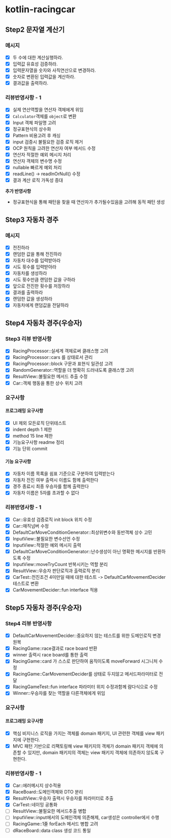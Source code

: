 # kotlin-racingcar

## Step2 문자열 계산기
### 메시지
- [x] 두 수에 대한 계산실행하라.
- [x] 입력값 유효성 검증하라.
- [x] 입력문자열을 숫자와 사칙연산으로 변경하라.
- [x] 숫자로 변환된 입력값을 계산하라.
- [x] 결과값을 출력하라.

### 리뷰반영사항 - 1
- [x] 실제 연산역할을 연산자 객체에게 위임
- [x] `Calculator`객체를 `object`로 변환
- [x] Input 객체 파일명 고려
- [x] 정규표현식의 상수화
- [x] Pattern 비용고려 후 캐싱
- [x] input 검증시 불필요한 검증 로직 제거
- [x] OCP 원칙을 고려한 연산자 여부 메서드 수정
- [x] 연산자 적절한 예외 메시지 처리
- [x] 연산자 객체의 변수명 수정
- [x] nullable 빠르게 예외 처리
- [x] readLine() -> readlnOrNull() 수정
- [x] 결과 계산 로직 가독성 증대

**추가 반영사항**
- 정규표현식을 통해 패턴을 찾을 때 연산자가 추가될수있음을 고려해 동적 패턴 생성



## Step3 자동차 경주
### 메시지

- [x] 전진하라
- [x] 랜덤한 값을 통해 전진하라
- [x] 자동차 대수를 입력받아라
- [x] 시도 횟수를 입력받아라
- [x] 자동차를 생성하라
- [x] 시도 횟수만큼 랜덤한 값을 구하라
- [x] 앞으로 전진한 횟수를 저장하라
- [x] 결과를 출력하라
- [x] 랜덤한 값을 생성하라
- [x] 자동차에게 랜덤값을 전달하라

## Step4 자동차 경주(우승자)
### Step3 리뷰 반영사항
- [x] RacingProcessor::실세계 객체로써 클래스명 고려 
- [x] RacingProcessor::cars 를 상태로서 관리
- [x] RacingProcessor::block 구문과 표현식 일관성 고려
- [x] RandomGenerator::역할을 더 명확히 드러내도록 클래스명 고려
- [x] ResultView::불필요한 메서드 추출 수정
- [x] Car::객체 행동을 통한 상수 위치 고려

### 요구사항
#### 프로그래밍 요구사항
- [x] UI 제외 모든로직 단위테스트
- [x] indent depth 1 제한
- [x] method 15 line 제한
- [x] 기능요구사항 readme 정리
- [x] 기능 단위 commit

#### 기능 요구사항
- [x] 자동차 이름 목록을 쉼표 기준으로 구분하여 입력받는다
- [x] 자동차 전진 여부 출력시 이름도 함께 출력한다
- [x] 경주 종료시 최종 우승자를 함께 출력한다
- [x] 자동차 이름은 5자를 초과할 수 없다

### 리뷰반영사항 - 1
- [x] Car::유효성 검증로직 init block 위치 수정
- [x] Car::매직넘버 수정
- [x] DefaultCarMoveConditionGenerator::최상위변수와 동반객체 상수 고민
- [x] InputView::불필요한 변수선언 수정
- [x] InputView::적절한 예외 메시지 출력
- [x] DefaultCarMoveConditionGenerator::난수생성이 아닌 명확한 메시지를 반환하도록 수정
- [x] InputView::moveTryCount 반복시키는 역할 분리
- [x] ResultView::우승자 판단로직과 출력로직 분리
- [x] CarTest::전진조건 4미만일 때에 대한 테스트 -> DefaultCarMovementDecider 테스트로 변환
- [x] CarMovementDecider::fun interface 적용

## Step5 자동차 경주(우승자)
### Step4 리뷰 반영사항

- [x] DefaultCarMovementDecider::중요하지 않는 테스트를 위한 도메인로직 변경 원복
- [x] RacingGame::race결과로 race board 반환
- [x] winner 출력시 race board를 통한 출력
- [x] RacingGame::card 가 스스로 판단하여 움직이도록 moveForward 시그니처 수정
- [x] RacingGame::CarMovementDecider를 상태로 두지않고 메서드파라미터로 전달
- [x] RacingGameTest::fun interface 파라미터 위치 수정과함께 람다식으로 수정
- [x] Winner::우승자를 찾는 역할을 다른객체에게 위임

### 요구사항
#### 프로그래밍 요구사항
- [x] 핵심 비지니스 로직을 가지는 객체를 domain 패키지, UI 관련한 객체를 view 패키지에 구현한다.
- [x] MVC 패턴 기반으로 리팩토링해 view 패키지의 객체가 domain 패키지 객체에 의존할 수 있지만, domain 패키지의 객체는 view 패키지 객체에 의존하지 않도록 구현한다.

### 리뷰반영사항 - 1
- [x] Car::에러메시지 상수적용
- [x] RaceBoard::도메인객체와 DTO 분리
- [x] ResultView::우승자 출력시 우승자를 파라미터로 추출
- [x] CarTest::네이밍 공통화
- [ ] ResultView::불필요한 메서드추출 병합
- [ ] InputView::input에서의 도메인객체 의존해제, car생성은 controller에서 수행
- [ ] RacingGame::1줄 forEach 메서드 병합 고려
- [ ] dRaceBoard::data class 생성 코드 통일
